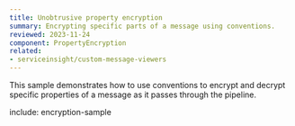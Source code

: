 ```yaml
---
title: Unobtrusive property encryption
summary: Encrypting specific parts of a message using conventions.
reviewed: 2023-11-24
component: PropertyEncryption
related:
- serviceinsight/custom-message-viewers
---
```


This sample demonstrates how to use conventions to encrypt and decrypt specific properties of a message as it passes through the pipeline.

include: encryption-sample
